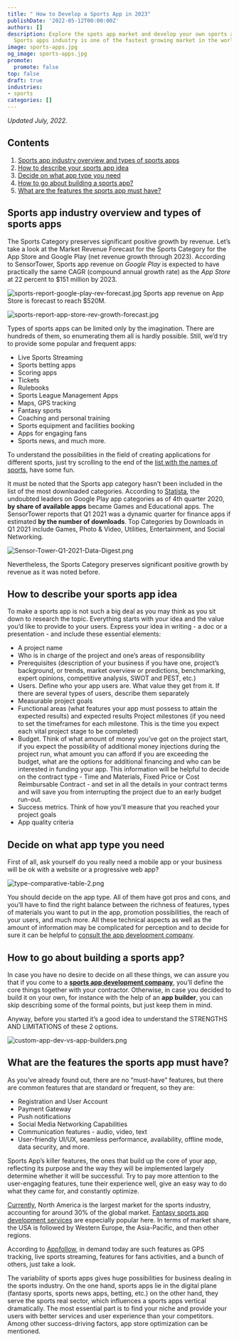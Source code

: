 ```yaml
---
title: " How to Develop a Sports App in 2023"
publishDate: '2022-05-12T00:00:00Z'
authors: []
description: Explore the spots app market and develop your own sports app with Anadea.
  Sports apps industry is one of the fastest growing market in the world now.
image: sports-apps.jpg
og_image: sports-apps.jpg
promote:
  promote: false
top: false
draft: true
industries:
- sports
categories: []
---
```

_Updated July, 2022._

<h2>Contents</h2>
<ol>
 <li><a href="#industry">Sports app industry overview and types of sports apps</a></li>
 <li><a href="#idea">How to describe your sports app idea </a></li>
 <li><a href="#app-type">Decide on what app type you need</a></li>
 <li><a href="#way">How to go about building a sports app?</a></li>
 <li><a href="#features">What are the features the sports app must have?</a></li>

</ol>

<a name="industry"></a>
## Sports app industry overview and types of sports apps

The Sports Category preserves significant positive growth by revenue. Let’s take a look at the Market Revenue Forecast for the Sports Category for the App Store and Google Play (net revenue growth through 2023). According to SensorTower, Sports app revenue on *Google Play* is expected to have practically the same CAGR (compound annual growth rate) as the *App Store* at 22 percent to $151 million by 2023.

![sports-report-google-play-rev-forecast.jpg](sports-report-google-play-rev-forecast.jpg)
Sports app revenue on App Store is forecast to reach $520M.

![sports-report-app-store-rev-growth-forecast.jpg](sports-report-app-store-rev-growth-forecast.jpg)


Types of sports apps can be limited only by the imagination. There are hundreds of them, so enumerating them all is hardly possible. Still, we’d try to provide some popular and frequent apps:

* Live Sports Streaming
* Sports betting apps
* Scoring apps
* Tickets
* Rulebooks
* Sports League Management Apps
* Maps, GPS tracking
* Fantasy sports
* Coaching and personal training
* Sports equipment and facilities booking
* Apps for engaging fans
* Sports news, and much more.

To understand the possibilities in the field of creating applications for different sports, just try scrolling to the end of the <a href="https://www.topendsports.com/sport/list/index.htm" rel="nofollow" target="_blank">list with the names of sports</a>, have some fun.

It must be noted that the Sports app category hasn't been included in the list of the most downloaded categories. According to <a href="https://www.statista.com/statistics/279286/google-play-android-app-categories/#:~:text=As%20of%20the%20fourth%20quarter,with%20a%209.45%20percent%20share" rel="nofollow" target="_blank">Statista</a>, the undoubted leaders on Google Play app categories as of 4th quarter 2020, **by share of available apps** became Games and Educational apps. The SensorTower reports that Q1 2021 was a dynamic quarter for finance apps if estimated **by the number of downloads**. Top Categories by Downloads in Q1 2021 include Games, Photo & Video, Utilities, Entertainment, and Social Networking.

![Sensor-Tower-Q1-2021-Data-Digest.png](Sensor-Tower-Q1-2021-Data-Digest.png)

Nevertheless, the Sports Category preserves significant positive growth by revenue as it was noted before.

<a name="idea"></a>
## How to describe your sports app idea

To make a sports app is not such a big deal as you may think as you sit down to research the topic. Everything starts with your idea and the value you’d like to provide to your users. Express your idea in writing - a doc or a presentation - and include these essential elements:
* A project name
* Who is in charge of the project and one’s areas of responsibility
* Prerequisites (description of your business if you have one, project’s background, or trends, market overview or predictions, benchmarking, expert opinions, competitive analysis, SWOT and PEST, etc.)
* Users. Define who your app users are. What value they get from it. If there are several types of users, describe them separately
* Measurable project goals
* Functional areas (what features your app must possess to attain the expected results) and expected results
Project milestones (if you need to set the timeframes for each milestone. This is the time you expect each vital project stage to be completed)
* Budget. Think of what amount of money you’ve got on the project start, if you expect the possibility of additional money injections during the project run, what amount you can afford if you are exceeding the budget, what are the options for additional financing and who can be interested in funding your app. This information will be helpful to decide on the contract type - Time and Materials, Fixed Price or Cost Reimbursable Contract - and set in all the details in your contract terms and will save you from interrupting the project due to an early budget run-out.
* Success metrics. Think of how you’ll measure that you reached your project goals
* App quality criteria


<a name="app-type"></a>
## Decide on what app type you need
First of all, ask yourself do you really need a mobile app or your business will be ok with a website or a progressive web app?



![type-comparative-table-2.png](type-comparative-table-2.png)

You should decide on the app type. All of them have got pros and cons, and you’ll have to find the right balance between the richness of features, types of materials you want to put in the app, promotion possibilities, the reach of your users, and much more. All these technical aspects as well as the amount of information may be complicated for perception and to decide for sure it can be helpful to <a href="https://anadea.info/free-project-estimate" target="_blank">consult the app development company</a>.

<a name="way"></a>
## How to go about building a sports app?

In case you have no desire to decide on all these things, we can assure you that if you come to a <a href="https://anadea.info/solutions/sports-app-development" target="_blank"> **sports app development company**</a>, you’ll define the core things together with your contractor. Otherwise, in case you decided to build it on your own, for instance with the help of an **app builder**, you can skip describing some of the formal points, but just keep them in mind.

Anyway, before you started it’s a good idea to understand the STRENGTHS AND LIMITATIONS of these 2 options.

![custom-app-dev-vs-app-builders.png](custom-app-dev-vs-app-builders.png)


<a name="features"></a>
## What are the features the sports app must have?

As you’ve already found out, there are no “must-have” features, but there are common features that are standard or frequent, so they are:
* Registration and User Account
* Payment Gateway
* Push notifications
* Social Media Networking Capabilities
* Communication features - audio, video, text
* User-friendly UI/UX, seamless performance, availability, offline mode, data security, and more.

Sports App’s killer features, the ones that build up the core of your app, reflecting its purpose and the way they will be implemented largely determine whether it will be successful. Try to pay more attention to the user-engaging features, tune their experience well, give an easy way to do what they came for, and constantly optimize.

<a href="https://www.torrens.edu.au/blog/why-sports-industry-is-booming-in-2020-which-key-players-driving-growth#.YJtvl7UzZPZ" rel="nofollow" target="_blank"> Currently</a>, North America is the largest market for the sports industry, accounting for around 30% of the global market. <a href="https://anadea.info/solutions/sports-app-development/fantasy-sports-app-development" target="_blank">Fantasy sports app development services</a> are especially popular here. In terms of market share, the USA is followed by Western Europe, the Asia-Pacific, and then other regions.

According to <a href="https://appfollow.io/rankings/iphone/us/sports#" rel="nofollow" target="_blank">Appfollow</a>, in demand today are such features as GPS tracking, live sports streaming, features for fans activities, and a bunch of others, just take a look.

The variability of sports apps gives huge possibilities for business dealing in the sports industry. On the one hand, sports apps lie in the digital plane (fantasy sports, sports news apps, betting, etc.) on the other hand, they serve the sports real sector, which influences a sports apps vertical dramatically. The most essential part is to find your niche and provide your users with better services and user experience than your competitors. Among other success-driving factors, app store optimization can be mentioned.

<script type="application/ld+json">
{
 "@context": "https://schema.org",
 "@type": "HowTo",
 "name": "How to develop a sports app idea?",
 "step": [
  {
   "@type": "HowToStep",
   "name": "Assign roles",
   "text": "Who is in charge of the project and what are their areas of responsibility?"
  },
  {
   "@type": "HowToStep",
   "name": "Describe prerequisites",
   "text": "It's the description of your business if you have one, project's background, or trends, market overview or predictions, benchmarking, expert opinions, competitive analysis, SWOT and PEST, etc."
  },
  {
   "@type": "HowToStep",
   "name": "Define who your app users are",
   "text": "What value they get from it. If there are several types of users, describe them separately."
  },
  {
   "@type": "HowToStep",
   "name": "Functional areas",
   "text": "It's what features your app must possess to attain the expected results."
  },
  {
   "@type": "HowToStep",
   "name": "Set project milestones",
   "text": "You need to set the timeframes for each milestone. This is the time you expect each vital project stage to be completed."
  },
  {
   "@type": "HowToStep",
   "name": "Allocate budget",
   "text": "Think of what amount of money you've got on the project start, if you expect the possibility of additional money injections during the project run, what amount you can afford if you are exceeding the budget, what are the options for additional financing and who can be interested in funding your app."
  },
  {
   "@type": "HowToStep",
   "name": "Decide on success metrics",
   "text": "Think of how you'll measure that you reached your project goals."
  }
 ]
}
</script>
